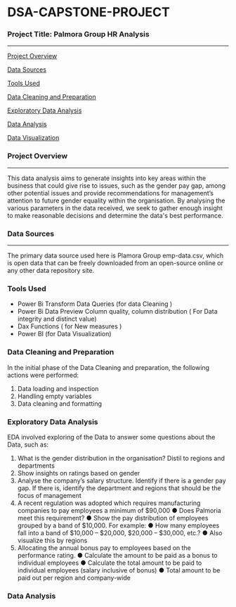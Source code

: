 # DSA-CAPSTONE-PROJECT

### Project Title: Palmora Group HR Analysis
---
[Project Overview](#project-overview)

[Data Sources](#data-sources)

[Tools Used](#tools-used)

[Data Cleaning and Preparation](#data-cleaning-and-preparation)

[Exploratory Data Analysis](#exploratory-data-analysis)

[Data Analysis](#data-analysis)

[Data Visualization](*#data-visualization)

### Project Overview
---
This data analysis aims to generate insights into key areas within the business that could give rise to issues, such as the gender pay gap, among other potential issues and provide recommendations for management’s attention to future gender equality within the organisation. By analysing the various parameters in the data received, we seek to gather enough insight to make reasonable decisions and determine the data's best performance. 

### Data Sources
---
The primary data source used here is Plamora Group emp-data.csv, which is open data that can be freely downloaded from an open-source online or any other data repository site.

### Tools Used

- Power Bi Transform Data Queries (for data Cleaning )
-  Power Bi Data Preview Column quality, column distribution ( For Data integrity and distinct value)
-  Dax Functions ( for New measures )
- Power BI (for Data Visualization)
### Data Cleaning and Preparation

In the initial phase of the Data Cleaning and preparation, the following actions were performed:
1. Data loading and inspection
2. Handling empty variables
3. Data cleaning and formatting
   
### Exploratory Data Analysis

EDA involved exploring of the Data to answer some questions about the Data, such as:

1. What is the gender distribution in the organisation? Distil to regions and 
departments 
2. Show insights on ratings based on gender 
3. Analyse the company’s salary structure. Identify if there is a gender pay gap. If 
there is, identify the department and regions that should be the focus of 
management 
4. A recent regulation was adopted which requires manufacturing companies to pay 
employees a minimum of $90,000 
   ● Does Palmoria meet this requirement? 
   ● Show the pay distribution of employees grouped by a band of $10,000. For example: 
   ● How many employees fall into a band of $10,000 – $20,000, $20,000 – $30,000, 
etc.?
● Also visualize this by regions
5. Allocating the annual bonus pay to employees based on the performance rating.
   ● Calculate the amount to be paid as a bonus to individual employees 
   ●  Calculate the total amount to be paid to individual employees (salary inclusive of 
bonus) 
   ● Total amount to be paid out per region and company-wide
### Data Analysis

